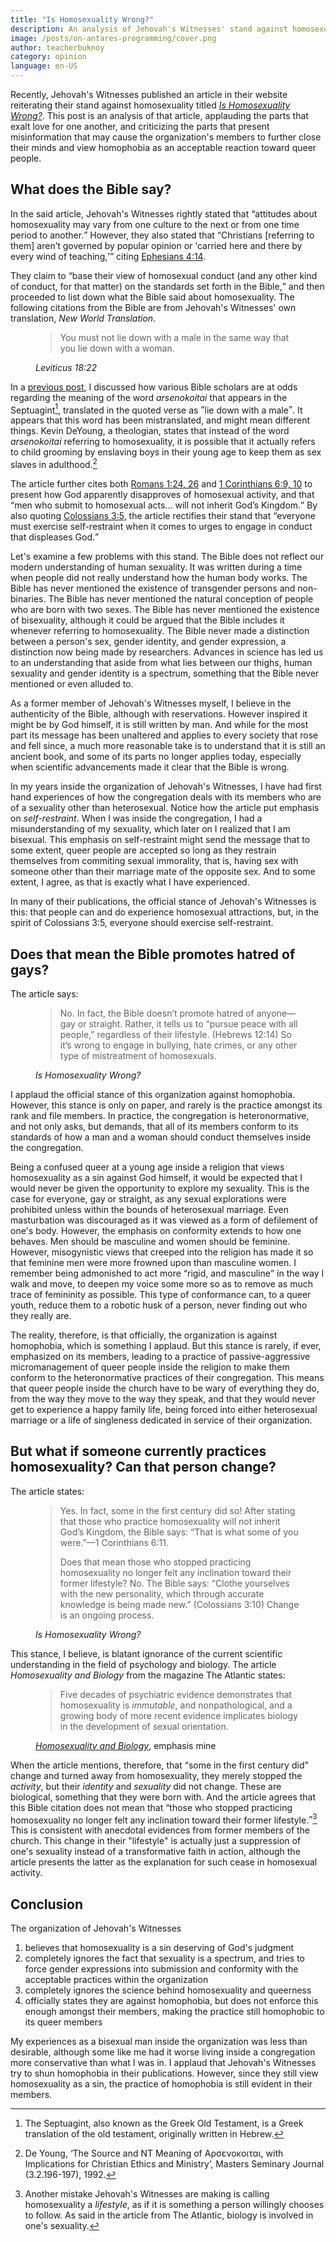 ```yaml
---
title: "Is Homosexuality Wrong?"
description: An analysis of Jehovah's Witnesses' stand against homosexuality
image: /posts/on-antares-programming/cover.png
author: teacherbuknoy
category: opinion
language: en-US
---
```


Recently, Jehovah's Witnesses published an article in their website reiterating their stand against homosexuality titled [<cite>Is Homosexuality Wrong?</cite>](https://www.jw.org/en/bible-teachings/teenagers/ask/is-homosexuality-wrong/). This post is an analysis of that article, applauding the parts that exalt love for one another, and criticizing the parts that present misinformation that may cause the organization's members to further close their minds and view homophobia as an acceptable reaction toward queer people.

## What does the Bible say?

In the said article, Jehovah's Witnesses rightly stated that <q>attitudes about homosexuality may vary from one culture to the next or from one time period to another.</q> However, they also stated that <q>Christians [referring to them] aren’t governed by popular opinion or <q>carried here and there by every wind of teaching,</q></q> citing [Ephesians 4:14](https://www.biblegateway.com/passage/?search=Ephesians+4%3A14&version=NIV).

They claim to <q>base their view of homosexual conduct (and any other kind of conduct, for that matter) on the standards set forth in the Bible,</q> and then proceeded to list down what the Bible said about homosexuality. The following citations from the Bible are from Jehovah's Witnesses' own translation, <cite>New World Translation</cite>.

<figure class="quotation">
    <blockquote>
        <p>You must not lie down with a male in the same way that you lie down with a woman.</p>
    </blockquote>
    <figcaption>
        <cite>Leviticus 18:22</cite>
    </figcaption>
</figure>

In a [previous post](/blog/christian-homophobia/), I discussed how various Bible scholars are at odds regarding the meaning of the word <i>arsenokoitai</i> that appears in the Septuagint[^1], translated in the quoted verse as <q>lie down with a male</q>. It appears that this word has been mistranslated, and might mean different things. Kevin DeYoung, a theologian, states that instead of the word <i>arsenokoitai</i> referring to homosexuality, it is possible that it actually refers to child grooming by enslaving boys in their young age to keep them as sex slaves in adulthood.[^2]

The article further cites both [Romans 1:24, 26](https://www.biblegateway.com/passage/?search=Romans+1%3A24%2C+26&version=NIV) and [1 Corinthians 6:​9, 10](https://www.biblegateway.com/passage/?search=1+Corinthians+6&version=NIV) to present how God apparently disapproves of homosexual activity, and that <q>men who submit to homosexual acts&hellip; will not inherit God’s Kingdom.</q> By also quoting [Colossians 3:5](https://www.biblegateway.com/passage/?search=Col+3%3A5&version=NIV), the article rectifies their stand that <q>everyone must exercise self-restraint when it comes to urges to engage in conduct that displeases God.</q>

Let's examine a few problems with this stand. The Bible does not reflect our modern understanding of human sexuality. It was written during a time when people did not really understand how the human body works. The Bible has never mentioned the existence of transgender persons and non-binaries. The Bible has never mentioned the natural conception of people who are born with two sexes. The Bible has never mentioned the existence of bisexuality, although it could be argued that the Bible includes it whenever referring to homosexuality. The Bible never made a distinction between a person's sex, gender identity, and gender expression, a distinction now being made by researchers. Advances in science has led us to an understanding that aside from what lies between our thighs, human sexuality and gender identity is a spectrum, something that the Bible never mentioned or even alluded to.

As a former member of Jehovah's Witnesses myself, I believe in the authenticity of the Bible, although with reservations. However inspired it might be by God himself, it is still written by man. And while for the most part its message has been unaltered and applies to every society that rose and fell since, a much more reasonable take is to understand that it is still an ancient book, and some of its parts no longer applies today, especially when scientific advancements made it clear that the Bible is wrong.

In my years inside the organization of Jehovah's Witnesses, I have had first hand experiences of how the congregation deals with its members who are of a sexuality other than heterosexual. Notice how the article put emphasis on *self-restraint*. When I was inside the congregation, I had a misunderstanding of my sexuality, which later on I realized that I am bisexual. This emphasis on self-restraint might send the message that to some extent, queer people are accepted so long as they restrain themselves from commiting sexual immorality, that is, having sex with someone other than their marriage mate of the opposite sex. And to some extent, I agree, as that is exactly what I have experienced. 

In many of their publications, the official stance of Jehovah's Witnesses is this: that people can and do experience homosexual attractions, but, in the spirit of Colossians 3:5, everyone should exercise self-restraint.

## Does that mean the Bible promotes hatred of gays?

The article says:

<figure class="quotation">
    <blockquote>
        <p>No. In fact, the Bible doesn’t promote hatred of anyone​—gay or straight. Rather, it tells us to “pursue peace with all people,” regardless of their lifestyle. (Hebrews 12:14) So it’s wrong to engage in bullying, hate crimes, or any other type of mistreatment of homosexuals.</p>
    </blockquote>
    <figcaption>
        <cite>Is Homosexuality Wrong?</cite>
    </figcaption>
</figure>

I applaud the official stance of this organization against homophobia. However, this stance is only on paper, and rarely is the practice amongst its rank and file members. In practice, the congregation is heteronormative, and not only asks, but demands, that all of its members conform to its standards of how a man and a woman should conduct themselves inside the congregation.

Being a confused queer at a young age inside a religion that views homosexuality as a sin against God himself, it would be expected that I would never be given the opportunity to explore my sexuality. This is the case for everyone, gay or straight, as any sexual explorations were prohibited unless within the bounds of heterosexual marriage. Even masturbation was discouraged as it was viewed as a form of defilement of one's body. However, the emphasis on conformity extends to how one behaves. Men should be masculine and women should be feminine. However, misogynistic views that creeped into the religion has made it so that feminine men were more frowned upon than masculine women. I remember being admonished to act more <q>rigid, and masculine</q> in the way I walk and move, to deepen my voice some more so as to remove as much trace of femininity as possible. This type of conformance can, to a queer youth, reduce them to a robotic husk of a person, never finding out who they really are.

The reality, therefore, is that officially, the organization is against homophobia, which is something I applaud. But this stance is rarely, if ever, emphasized on its members, leading to a practice of passive-aggressive micromanagement of queer people inside the religion to make them conform to the heteronormative practices of their congregation. This means that queer people inside the church have to be wary of everything they do, from the way they move to the way they speak, and that they would never get to experience a happy family life, being forced into either heterosexual marriage or a life of singleness dedicated in service of their organization.

## But what if someone currently practices homosexuality? Can that person change?

The article states:

<figure class="quotation">
    <blockquote>
        <p>Yes. In fact, some in the first century did so! After stating that those who practice homosexuality will not inherit God’s Kingdom, the Bible says: “That is what some of you were.”​—1 Corinthians 6:​11.</p>
        <p>Does that mean those who stopped practicing homosexuality no longer felt any inclination toward their former lifestyle? No. The Bible says: “Clothe yourselves with the new personality, which through accurate knowledge is being made new.” (Colossians 3:​10) Change is an ongoing process.</p>
    </blockquote>
    <figcaption>
        <cite>Is Homosexuality Wrong?</cite>
    </figcaption>
</figure>

This stance, I believe, is blatant ignorance of the current scientific understanding in the field of psychology and biology. The article <cite>Homosexuality and Biology</cite> from the magazine The Atlantic states:

<figure class="quotation">
    <blockquote>
        <p>Five decades of psychiatric evidence demonstrates that homosexuality is <em>immutable</em>, and nonpathological, and a growing body of more recent evidence implicates biology in the development of sexual orientation.</p>
    </blockquote>
    <figcaption>
        <a href="https://www.theatlantic.com/magazine/archive/1993/03/homosexuality-and-biology/304683/"><cite>Homosexuality and Biology</cite></a>, emphasis mine
    </figcaption>
</figure>

When the article mentions, therefore, that <q>some in the first century did</q> change and turned away from homosexuality, they merely stopped the *activity*, but their *identity* and *sexuality* did not change. These are biological, something that they were born with. And the article agrees that this Bible citation does not mean that <q>those who stopped practicing homosexuality no longer felt any inclination toward their former lifestyle.</q>[^3] This is consistent with anecdotal evidences from former members of the church. This change in their "lifestyle" is actually just a suppression of one's sexuality instead of a transformative faith in action, although the article presents the latter as the explanation for such cease in homosexual activity.

## Conclusion

The organization of Jehovah's Witnesses

1. believes that homosexuality is a sin deserving of God's judgment
1. completely ignores the fact that sexuality is a spectrum, and tries to force gender expressions into submission and conformity with the acceptable practices within the organization
1. completely ignores the science behind homosexuality and queerness
1. officially states they are against homophobia, but does not enforce this enough amongst their members, making the practice still homophobic to its queer members

My experiences as a bisexual man inside the organization was less than desirable, although some like me had it worse living inside a congregation more conservative than what I was in. I applaud that Jehovah's Witnesses try to shun homophobia in their publications. However, since they still view homosexuality as a sin, the practice of homophobia is still evident in their members.

[^1]: The Septuagint, also known as the Greek Old Testament, is a Greek translation of the old testament, originally written in Hebrew.
[^2]: De Young, ‘The Source and NT Meaning of Αρσενοκοιται, with Implications for Christian Ethics and Ministry’, Masters Seminary Journal (3.2.196-197), 1992.
[^3]: Another mistake Jehovah's Witnesses are making is calling homosexuality a <i>lifestyle</i>, as if it is something a person willingly chooses to follow. As said in the article from The Atlantic, biology is involved in one's sexuality.